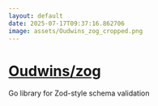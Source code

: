 ```yaml
---
layout: default
date: 2025-07-17T09:37:16.862706
image: assets/Oudwins_zog_cropped.png
---
```


# [Oudwins/zog](https://github.com/Oudwins/zog)

Go library for Zod-style schema validation
